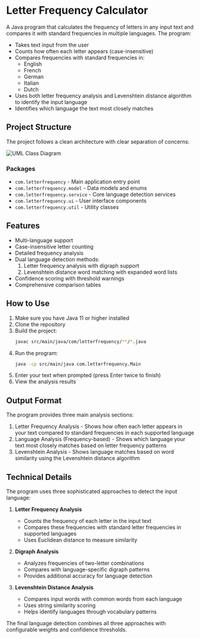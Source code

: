 # Letter Frequency Calculator

A Java program that calculates the frequency of letters in any input text and compares it with standard frequencies in multiple languages. The program:
- Takes text input from the user
- Counts how often each letter appears (case-insensitive)
- Compares frequencies with standard frequencies in:
  - English
  - French
  - German
  - Italian
  - Dutch
- Uses both letter frequency analysis and Levenshtein distance algorithm to identify the input language
- Identifies which language the text most closely matches

## Project Structure
The project follows a clean architecture with clear separation of concerns:

![UML Class Diagram](docs/class-diagram.puml)

### Packages
- `com.letterfrequency` - Main application entry point
- `com.letterfrequency.model` - Data models and enums
- `com.letterfrequency.service` - Core language detection services
- `com.letterfrequency.ui` - User interface components
- `com.letterfrequency.util` - Utility classes

## Features
- Multi-language support
- Case-insensitive letter counting
- Detailed frequency analysis
- Dual language detection methods:
  1. Letter frequency analysis with digraph support
  2. Levenshtein distance word matching with expanded word lists
- Confidence scoring with threshold warnings
- Comprehensive comparison tables

## How to Use
1. Make sure you have Java 11 or higher installed
2. Clone the repository
3. Build the project:
   ```bash
   javac src/main/java/com/letterfrequency/**/*.java
   ```
4. Run the program:
   ```bash
   java -cp src/main/java com.letterfrequency.Main
   ```
5. Enter your text when prompted (press Enter twice to finish)
6. View the analysis results

## Output Format
The program provides three main analysis sections:
1. Letter Frequency Analysis - Shows how often each letter appears in your text compared to standard frequencies in each supported language
2. Language Analysis (Frequency-based) - Shows which language your text most closely matches based on letter frequency patterns
3. Levenshtein Analysis - Shows language matches based on word similarity using the Levenshtein distance algorithm

## Technical Details
The program uses three sophisticated approaches to detect the input language:

1. **Letter Frequency Analysis**
   - Counts the frequency of each letter in the input text
   - Compares these frequencies with standard letter frequencies in supported languages
   - Uses Euclidean distance to measure similarity

2. **Digraph Analysis**
   - Analyzes frequencies of two-letter combinations
   - Compares with language-specific digraph patterns
   - Provides additional accuracy for language detection

3. **Levenshtein Distance Analysis**
   - Compares input words with common words from each language
   - Uses string similarity scoring
   - Helps identify languages through vocabulary patterns

The final language detection combines all three approaches with configurable weights and confidence thresholds.
